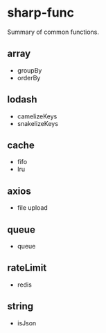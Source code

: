 # sharp-func

Summary of common functions.

## array

- groupBy
- orderBy

## lodash

- camelizeKeys
- snakelizeKeys

## cache

- fifo
- lru

## axios

- file upload

## queue

- queue

## rateLimit

- redis

## string

- isJson
